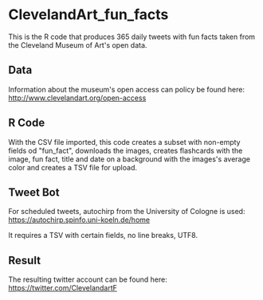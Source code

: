 # ClevelandArt_fun_facts
This is the R code that produces 365 daily tweets with fun facts taken from the Cleveland Museum of Art's open data.

## Data
Information about the museum's open access can policy be found here: 
http://www.clevelandart.org/open-access

## R Code
With the CSV file imported, this code creates a subset with non-empty fields od "fun_fact", downloads the images, creates flashcards with the image, fun fact, title and date on a background with the images's average color and creates a TSV file for upload. 

## Tweet Bot
For scheduled tweets, autochirp from the University of Cologne is used: 
https://autochirp.spinfo.uni-koeln.de/home

It requires a TSV with certain fields, no line breaks, UTF8.

## Result
The resulting twitter account can be found here: https://twitter.com/ClevelandartF
